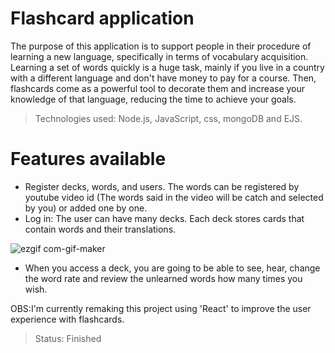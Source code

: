 # Flashcard application

The purpose of this application is to support people in their procedure of learning a new language, specifically in terms of vocabulary acquisition. Learning a set of words quickly is a huge task, mainly if you live in a country with a different language and don't have money to pay for a course. Then, flashcards come as a powerful tool to decorate them and increase your knowledge of that language, reducing the time to achieve your goals.

> Technologies used: Node.js, JavaScript, css, mongoDB and EJS.

# Features available

* Register decks, words, and users. The words can be registered by youtube video id (The words said in the video will be catch and selected by you) or added one by one.
* Log in: The user can have many decks. Each deck stores cards that contain words and their translations. 

![ezgif com-gif-maker](https://user-images.githubusercontent.com/94997683/188819484-78763003-f0f3-4d64-abec-c67d9ea0734e.gif)

* When you access a deck, you are going to be able to see, hear, change the word rate and review the unlearned words how many times you wish.

OBS:I'm currently remaking this project using 'React' to improve the user experience with flashcards.

>Status: Finished
